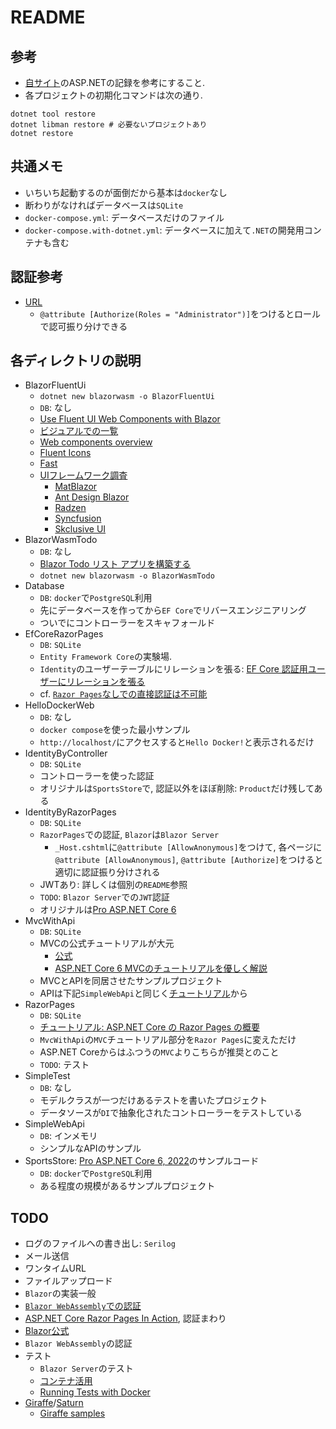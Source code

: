 # README

## 参考
- [自サイト](https://phasetr.com/archive/fc/pg/fsharp/#f)のASP.NETの記録を参考にすること.
- 各プロジェクトの初期化コマンドは次の通り.

```shell
dotnet tool restore
dotnet libman restore # 必要ないプロジェクトあり
dotnet restore
```

## 共通メモ
- いちいち起動するのが面倒だから基本は`docker`なし
- 断わりがなければデータベースは`SQLite`
- `docker-compose.yml`: データベースだけのファイル
- `docker-compose.with-dotnet.yml`: データベースに加えて`.NET`の開発用コンテナも含む

## 認証参考
- [URL](https://zenn.dev/okazuki/articles/add-auth-to-blazor-server-app)
    - `@attribute [Authorize(Roles = "Administrator")]`をつけるとロールで認可振り分けできる

## 各ディレクトリの説明
- BlazorFluentUi
    - `dotnet new blazorwasm -o BlazorFluentUi`
    - `DB`: なし
    - [Use Fluent UI Web Components with Blazor](https://learn.microsoft.com/ja-jp/fluent-ui/web-components/integrations/blazor)
    - [ビジュアルでの一覧](https://brave-cliff-0c0c93310.azurestaticapps.net/)
    - [Web components overview](https://learn.microsoft.com/en-us/fluent-ui/web-components/components/overview)
    - [Fluent Icons](https://fluenticons.co/)
    - [Fast](https://www.fast.design/)
    - [UIフレームワーク調査](https://blazor-master.com/blazor-ui-framework/)
        - [MatBlazor](https://www.matblazor.com/)
        - [Ant Design Blazor](https://antblazor.com/en-US/)
        - [Radzen](https://blazor.radzen.com/)
        - [Syncfusion](https://www.syncfusion.com/blazor-components)
        - [Skclusive UI](https://skclusive.github.io/Skclusive.Material.Docs/)
- BlazorWasmTodo
    - `DB`: なし
    - [Blazor Todo リスト アプリを構築する](https://learn.microsoft.com/ja-jp/aspnet/core/blazor/tutorials/build-a-blazor-app?view=aspnetcore-6.0&pivots=webassembly)
    - `dotnet new blazorwasm -o BlazorWasmTodo`
- Database
    - `DB`: `docker`で`PostgreSQL`利用
    - 先にデータベースを作ってから`EF Core`でリバースエンジニアリング
    - ついでにコントローラーをスキャフォールド
- EfCoreRazorPages
    - `DB`: `SQLite`
    - `Entity Framework Core`の実験場.
    - `Identity`のユーザーテーブルにリレーションを張る: [EF Core 認証用ユーザーにリレーションを張る](https://phasetr.com/archive/fc/pg/fsharp/)
    - cf. [`Razor Pages`なしでの直接認証は不可能](https://learn.microsoft.com/ja-jp/aspnet/core/security/authentication/scaffold-identity?view=aspnetcore-7.0&tabs=netcore-cli#style-authentication-endpoints)
- HelloDockerWeb
    - `DB`: なし
    - `docker compose`を使った最小サンプル
    - `http://localhost/`にアクセスすると`Hello Docker!`と表示されるだけ
- IdentityByController
    - `DB`: `SQLite`
    - コントローラーを使った認証
    - オリジナルは`SportsStore`で, 認証以外をほぼ削除: `Product`だけ残してある
- IdentityByRazorPages
    - `DB`: `SQLite`
    - `RazorPages`での認証, `Blazor`は`Blazor Server`
        - `_Host.cshtml`に`@attribute [AllowAnonymous]`をつけて,
          各ページに`@attribute [AllowAnonymous]`,
          `@attribute [Authorize]`をつけると適切に認証振り分けされる
    - JWTあり: 詳しくは個別の`README`参照
    - `TODO`: `Blazor Server`での`JWT`認証
    - オリジナルは[Pro ASP.NET Core 6 ](https://github.com/Apress/pro-asp.net-core-6/tree/main/39%20-%20ASP.NET%20Core%20Identity%20-%202/End%20of%20Chapter)
- MvcWithApi
    - `DB`: `SQLite`
    - MVCの公式チュートリアルが大元
        - [公式](https://learn.microsoft.com/ja-jp/aspnet/core/tutorials/first-mvc-app/start-mvc?view=aspnetcore-6.0&tabs=visual-studio)
        - [ASP.NET Core 6 MVCのチュートリアルを優しく解説](https://masa7blog.com/asp-net-core-6-mvc-tutorial/)
    - MVCとAPIを同居させたサンプルプロジェクト
    - APIは下記`SimpleWebApi`と同じく[チュートリアル](https://learn.microsoft.com/ja-jp/aspnet/core/tutorials/first-web-api?view=aspnetcore-7.0&tabs=visual-studio)から
- RazorPages
    - `DB`: `SQLite`
    - [チュートリアル: ASP.NET Core の Razor Pages の概要](https://learn.microsoft.com/ja-jp/aspnet/core/tutorials/razor-pages/razor-pages-start?view=aspnetcore-6.0&tabs=visual-studio-code)
    - `MvcWithApi`の`MVC`チュートリアル部分を`Razor Pages`に変えただけ
    - ASP.NET Coreからはふつうの`MVC`よりこちらが推奨とのこと
    - `TODO`: テスト
- SimpleTest
    - `DB`: なし
    - モデルクラスが一つだけあるテストを書いたプロジェクト
    - データソースが`DI`で抽象化されたコントローラーをテストしている
- SimpleWebApi
    - `DB`: インメモリ
    - シンプルなAPIのサンプル
- SportsStore: [Pro ASP.NET Core 6, 2022](https://github.com/Apress/pro-asp.net-core-6/tree/main/11%20-%20SportsStore%20-%205)のサンプルコード
    - `DB`: `docker`で`PostgreSQL`利用
    - ある程度の規模があるサンプルプロジェクト

## TODO
- ログのファイルへの書き出し: `Serilog`
- メール送信
- ワンタイムURL
- ファイルアップロード
- `Blazor`の実装一般
- [`Blazor WebAssembly`での認証](https://blazor-master.com/identity-server-auth/)
- [ASP.NET Core Razor Pages In Action](https://github.com/mikebrind/Razor-Pages-In-Action), 認証まわり
- [Blazor公式](https://dotnet.microsoft.com/ja-jp/apps/aspnet/web-apps/blazor)
- `Blazor WebAssembly`の認証
- テスト
    - `Blazor Server`のテスト
    - [コンテナ活用](https://github.com/testcontainers/testcontainers-dotnet)
    - [Running Tests with Docker](https://github.com/dotnet/dotnet-docker/blob/main/samples/run-tests-in-sdk-container.md)
- [Giraffe](https://github.com/giraffe-fsharp/Giraffe)/[Saturn](https://saturnframework.org/)
    - [Giraffe samples](https://github.com/giraffe-fsharp/samples)
